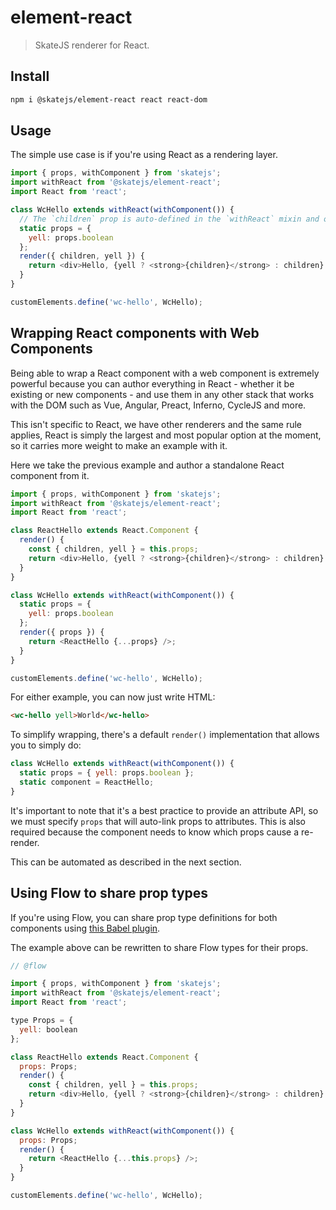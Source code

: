 # element-react

> SkateJS renderer for React.

## Install

```sh
npm i @skatejs/element-react react react-dom
```

## Usage

The simple use case is if you're using React as a rendering layer.

```js
import { props, withComponent } from 'skatejs';
import withReact from '@skatejs/element-react';
import React from 'react';

class WcHello extends withReact(withComponent()) {
  // The `children` prop is auto-defined in the `withReact` mixin and outputs a <slot />
  static props = {
    yell: props.boolean
  };
  render({ children, yell }) {
    return <div>Hello, {yell ? <strong>{children}</strong> : children}!</div>;
  }
}

customElements.define('wc-hello', WcHello);
```

## Wrapping React components with Web Components

Being able to wrap a React component with a web component is extremely powerful
because you can author everything in React - whether it be existing or new
components - and use them in any other stack that works with the DOM such as
Vue, Angular, Preact, Inferno, CycleJS and more.

This isn't specific to React, we have other renderers and the same rule applies,
React is simply the largest and most popular option at the moment, so it carries
more weight to make an example with it.

Here we take the previous example and author a standalone React component from
it.

```js
import { props, withComponent } from 'skatejs';
import withReact from '@skatejs/element-react';
import React from 'react';

class ReactHello extends React.Component {
  render() {
    const { children, yell } = this.props;
    return <div>Hello, {yell ? <strong>{children}</strong> : children}!</div>;
  }
}

class WcHello extends withReact(withComponent()) {
  static props = {
    yell: props.boolean
  };
  render({ props }) {
    return <ReactHello {...props} />;
  }
}

customElements.define('wc-hello', WcHello);
```

For either example, you can now just write HTML:

```html
<wc-hello yell>World</wc-hello>
```

To simplify wrapping, there's a default `render()` implementation that allows
you to simply do:

```js
class WcHello extends withReact(withComponent()) {
  static props = { yell: props.boolean };
  static component = ReactHello;
}
```

It's important to note that it's a best practice to provide an attribute API, so
we must specify `props` that will auto-link props to attributes. This is also
required because the component needs to know which props cause a re-render.

This can be automated as described in the next section.

## Using Flow to share prop types

If you're using Flow, you can share prop type definitions for both components
using
[this Babel plugin](https://github.com/skatejs/babel-plugin-transform-skate-flow-props).

The example above can be rewritten to share Flow types for their props.

```js
// @flow

import { props, withComponent } from 'skatejs';
import withReact from '@skatejs/element-react';
import React from 'react';

type Props = {
  yell: boolean
};

class ReactHello extends React.Component {
  props: Props;
  render() {
    const { children, yell } = this.props;
    return <div>Hello, {yell ? <strong>{children}</strong> : children}!</div>;
  }
}

class WcHello extends withReact(withComponent()) {
  props: Props;
  render() {
    return <ReactHello {...this.props} />;
  }
}

customElements.define('wc-hello', WcHello);
```
